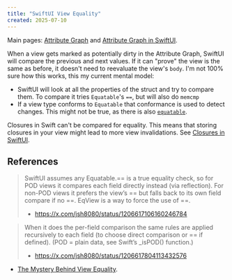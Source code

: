 ```yaml
---
title: "SwiftUI View Equality"
created: 2025-07-10
---
```


Main pages: [Attribute Graph](/note/attribute-graph) and [Attribute Graph in SwiftUI](/note/attribute-graph-in-swiftui).

When a view gets marked as potentially dirty in the Attribute Graph, SwiftUI will compare the previous and next values. If it can "prove" the view is the same as before, it doesn't need to reevaluate the view's `body`. I'm not 100% sure how this works, this my current mental model:

- SwiftUI will look at all the properties of the struct and try to compare them. To compare it tries `Equatable`'s `==`, but will also do `memcmp`
- If a view type conforms to `Equatable` that conformance is used to detect changes. This might not be true, as there is also [`equatable`](https://developer.apple.com/documentation/swiftui/view/equatable()).

Closures in Swift can't be compared for equality. This means that storing closures in your view might lead to more view invalidations. See [Closures in SwiftUI](/note/closures-in-swiftui).

## References

> SwiftUI assumes any Equatable.== is a true equality check, so for POD views it compares each field directly instead (via reflection). For non-POD views it prefers the view’s == but falls back to its own field compare if no ==. EqView is a way to force the use of ==.
>
> - <https://x.com/jsh8080/status/1206617106160246784>

> When it does the per-field comparison the same rules are applied recursively to each field (to choose direct comparison or == if defined). (POD = plain data, see Swift’s _isPOD() function.)
>
> - <https://x.com/jsh8080/status/1206617804113432576>

- [The Mystery Behind View Equality](https://swiftui-lab.com/equatableview/). 
